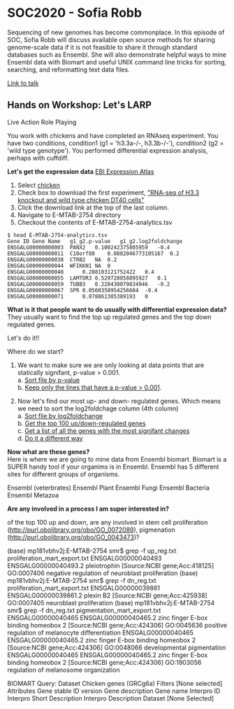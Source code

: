 # SOC2020 - Sofia Robb

Sequencing of new genomes has become commonplace. In this episode of SOC, Sofia Robb will discuss available open source methods for sharing genome-scale data if it is not feasible to share it through standard databases such as Ensembl. She will also demonstrate helpful ways to mine Ensembl data with Biomart and useful UNIX command line tricks for sorting, searching, and reformatting text data files.

[Link to talk]() 

## Hands on  Workshop: Let's LARP

Live Action Role Playing

You work with chickens and have completed an RNAseq experiment. You have two conditions, condition1 (g1 = 'h3.3a-/-, h3.3b-/-'), condition2 (g2 = 'wild type genotype'). You performed differential expression analysis, perhaps with cuffdiff. 

__Let's get the expression data__
[EBI Expression Atlas](https://www.ebi.ac.uk/gxa/home)

1. Select [chicken](https://www.ebi.ac.uk/gxa/experiments?experimentType=differential&species=gallus+gallus)
2. Check box to download the first experiment, ["RNA-seq of H3.3 knockout and wild type chicken DT40 cells"](https://www.ebi.ac.uk/gxa/experiments-content/E-MTAB-2754/resources/DifferentialSecondaryDataFiles.RnaSeq/analytics)
3. Click the download link at the top of the last column.
4. Navigate to E-MTAB-2754 directory
5. Checkout the contents of E-MTAB-2754-analytics.tsv 
```
$ head E-MTAB-2754-analytics.tsv
Gene ID	Gene Name	g1_g2.p-value	g1_g2.log2foldchange
ENSGALG00000000003	PANX2	0.100242375805959	-0.4
ENSGALG00000000011	C10orf88	0.0802046773105167	0.2
ENSGALG00000000038	CTRB2	NA	0.2
ENSGALG00000000044	WFIKKN1	NA	0
ENSGALG00000000048		0.288103121752422	0.4
ENSGALG00000000055	LAMTOR3	0.529728058895927	0.1
ENSGALG00000000059	TUBB3	0.228430079834946	-0.2
ENSGALG00000000067	SPR	0.0560358954256604	-0.4
ENSGALG00000000071		0.878861305389193	0
```

__What is it that people want to do usually with differential expression data?__  
They usually want to find the top up regulated genes and the top down regulated genes.

Let's do it!!

Where do we start?
1. We want to make sure we are only looking at data points that are statically signifant, p-value > 0.001.  
  a. [Sort file by p-value](1_sort_by_pvalue/README.md)  
  b. [Keep only the lines that have a p-value > 0.001](2_significant_only/README.md).  

2. Now let's find our most up- and down- regulated genes. Which means we need to sort the log2foldchage column (4th column)  
 a. [Sort file by log2foldchange](3_sort_log2fold/README.md)  
 b. [Get the top 100 up/down-regulated genes](3_sort_log2fold/README.md#get-the-extremes)   
 c. [Get a list of all the genes with the most signifant changes](#most-signficant-changes)   
 d. [Do it a different way](3_sort_log2fold/README.md#other-way-to-do-the-same)   


__Now what are these genes?__  
Here is where we are going to mine data from Ensembl biomart. Biomart is a SUPER handy tool if your organims is in Ensembl. Ensembl has 5 different sites for different groups of organisms. 

Ensembl (veterbrates)
Ensembl Plant
Ensembl Fungi
Ensembl Bacteria
Ensembl Metazoa



__Are any involved in a process I am super interested in?__  



of the top 100 up and down, are any involved in stem cell proliferation (http://purl.obolibrary.org/obo/GO_0072089), pigmenation (http://purl.obolibrary.org/obo/GO_0043473)?

(base) mp181vbhv2j:E-MTAB-2754 smr$ grep -f up_reg.txt  proliferation_mart_export.txt
ENSGALG00000040493	ENSGALG00000040493.2	pleiotrophin [Source:NCBI gene;Acc:418125]	GO:0007406	negative regulation of neuroblast proliferation
(base) mp181vbhv2j:E-MTAB-2754 smr$ grep -f dn_reg.txt  proliferation_mart_export.txt
ENSGALG00000039861	ENSGALG00000039861.2	plexin B2 [Source:NCBI gene;Acc:425938]	GO:0007405	neuroblast proliferation
(base) mp181vbhv2j:E-MTAB-2754 smr$ grep -f dn_reg.txt  pigmentation_mart_export.txt
ENSGALG00000040465	ENSGALG00000040465.2	zinc finger E-box binding homeobox 2 [Source:NCBI gene;Acc:424306]	GO:0045636	positive regulation of melanocyte differentiation
ENSGALG00000040465	ENSGALG00000040465.2	zinc finger E-box binding homeobox 2 [Source:NCBI gene;Acc:424306]	GO:0048066	developmental pigmentation
ENSGALG00000040465	ENSGALG00000040465.2	zinc finger E-box binding homeobox 2 [Source:NCBI gene;Acc:424306]	GO:1903056	regulation of melanosome organization





BIOMART Query:
Dataset
Chicken genes (GRCg6a)
Filters
[None selected]
Attributes
Gene stable ID version
Gene description
Gene name
Interpro ID
Interpro Short Description
Interpro Description
Dataset
[None Selected]

